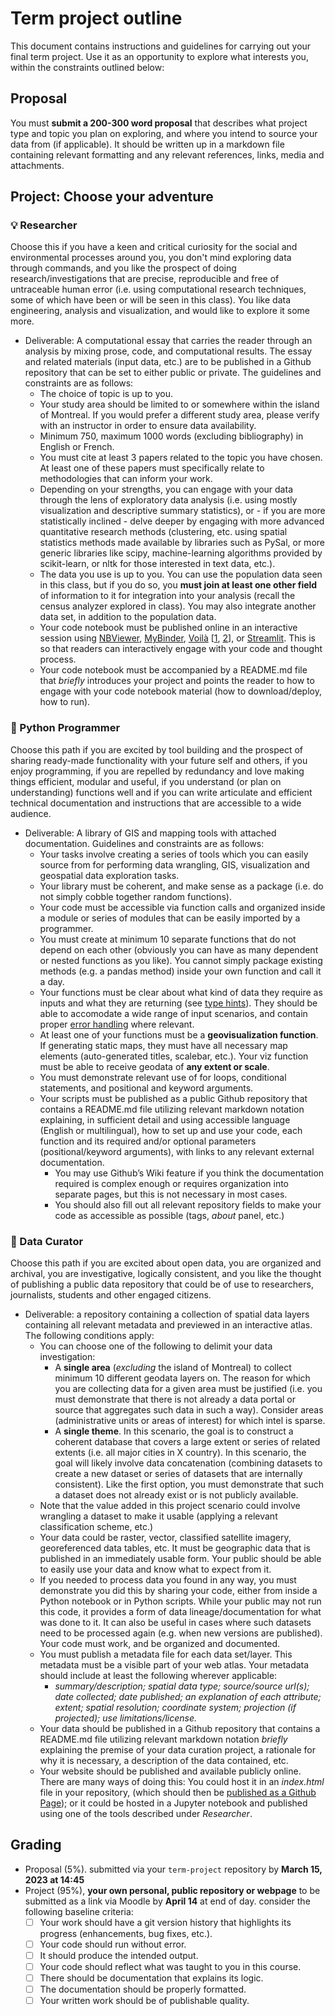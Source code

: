 # Term project outline

This document contains instructions and guidelines for carrying out your final term project. Use it as an opportunity to explore what interests you, within the constraints outlined below:

## Proposal

You must **submit a 200-300 word proposal** that describes what project type and topic you plan on exploring, and where you intend to source your data from (if applicable). It should be written up in a markdown file containing relevant formatting and any relevant references, links, media and attachments.

## Project: Choose your adventure

### :bulb: Researcher

Choose this if you have a keen and critical curiosity for the social and environmental processes around you, you don't mind exploring data through commands, and you like the prospect of doing research/investigations that are precise, reproducible and free of untraceable human error (i.e. using computational research techniques, some of which have been or will be seen in this class). You like data engineering, analysis and visualization, and would like to explore it some more.

- Deliverable: A computational essay that carries the reader through an analysis by mixing prose, code, and computational results. The essay and related materials (input data, etc.) are to be published in a Github repository that can be set to either public or private. The guidelines and constraints are as follows:
  -	The choice of topic is up to you.
  -	Your study area should be limited to or somewhere within the island of Montreal. If you would prefer a different study area, please verify with an instructor in order to ensure data availability.
  -	Minimum 750, maximum 1000 words (excluding bibliography) in English or French.
  -	You must cite at least 3 papers related to the topic you have chosen. At least one of these papers must specifically relate to methodologies that can inform your work.
  -	Depending on your strengths, you can engage with your data through the lens of exploratory data analysis (i.e. using mostly visualization and descriptive summary statistics), or - if you are more statistically inclined - delve deeper by engaging with more advanced quantitative research methods (clustering, etc. using spatial statistics methods made available by libraries such as PySal, or more generic libraries like scipy, machine-learning algorithms provided by scikit-learn, or nltk for those interested in text data, etc.).
  -	The data you use is up to you. You can use the population data seen in this class, but if you do so, you **must join at least one other field** of information to it for integration into your analysis (recall the census analyzer explored in class). You may also integrate another data set, in addition to the population data.
  - Your code notebook must be published online in an interactive session using [NBViewer](https://nbviewer.org/), [MyBinder](https://mybinder.org/), [Voilà](https://voila-gallery.org/) \[[1](https://voila.readthedocs.io/en/stable/using.html), [2](https://voila.readthedocs.io/en/stable/deploy.html#deployment-on-binder)\], or [Streamlit](https://streamlit.io/cloud). This is so that readers can interactively engage with your code and thought process.
  - Your code notebook must be accompanied by a README.md file that *briefly* introduces your project and points the reader to how to engage with your code notebook material (how to download/deploy, how to run).

### :wrench: Python Programmer

Choose this path if you are excited by tool building and the prospect of sharing ready-made functionality with your future self and others, if you enjoy programming, if you are repelled by redundancy and love making things efficient, modular and useful, if you understand (or plan on understanding) functions well and if you can write articulate and efficient technical documentation and instructions that are accessible to a wide audience.

- Deliverable: A library of GIS and mapping tools with attached documentation. Guidelines and constraints are as follows:
  - Your tasks involve creating a series of tools which you can easily source from for performing data wrangling, GIS, visualization and geospatial data exploration tasks.
  - Your library must be coherent, and make sense as a package (i.e. do not simply cobble together random functions). 
  - Your code must be accessible via function calls and organized inside a module or series of modules that can be easily imported by a programmer.
  -	You must create at minimum 10 separate functions that do not depend on each other (obviously you can have as many dependent or nested functions as you like). You cannot simply package existing methods (e.g. a pandas method) inside your own function and call it a day.
  - Your functions must be clear about what kind of data they require as inputs and what they are returning (see [type hints](https://docs.python.org/3/library/typing.html)). They should be able to accomodate a wide range of input scenarios, and contain proper [error handling](https://docs.python.org/3/tutorial/errors.html#handling-exceptions) where relevant.
  - At least one of your functions must be a **geovisualization function**. If generating static maps, they must have all necessary map elements (auto-generated titles, scalebar, etc.). Your viz function must be able to receive geodata of **any extent or scale**.
  -	You must demonstrate relevant use of for loops, conditional statements, and positional and keyword arguments.
  -	Your scripts must be published as a public Github repository that contains a README.md file utilizing relevant markdown notation explaining, in sufficient detail and using accessible language (English or multilingual), how to set up and use your code, each function and its required and/or optional parameters (positional/keyword arguments), with links to any relevant external documentation.
    - You may use Github’s Wiki feature if you think the documentation required is complex enough or requires organization into separate pages, but this is not necessary in most cases.
    - You should also fill out all relevant repository fields to make your code as accessible as possible (tags, *about* panel, etc.)

### :mag_right: Data Curator

Choose this path if you are excited about open data, you are organized and archival, you are investigative, logically consistent, and you like the thought of publishing a public data repository that could be of use to researchers, journalists, students and other engaged citizens.
- Deliverable: a repository containing a collection of spatial data layers containing all relevant metadata and previewed in an interactive atlas. The following conditions apply:
  - You can choose one of the following to delimit your data investigation:
    - A **single area** (*excluding* the island of Montreal) to collect minimum 10 different geodata layers on. The reason for which you are collecting data for a given area must be justified (i.e. you must demonstrate that there is not already a data portal or source that aggregates such data in such a way). Consider areas (administrative units or areas of interest) for which intel is sparse.
    - A **single theme**. In this scenario, the goal is to construct a coherent database that covers a large extent or series of related extents (i.e. all major cities in X country). In this scenario, the goal will likely involve data concatenation (combining datasets to create a new dataset or series of datasets that are internally consistent). Like the first option, you must demonstrate that such a dataset does not already exist or is not publicly available.
  -	Note that the value added in this project scenario could involve wrangling a dataset to make it usable (applying a relevant classification scheme, etc.)
  -	Your data could be raster, vector, classified satellite imagery, georeferenced data tables, etc. It must be geographic data that is published in an immediately usable form. Your public should be able to easily use your data and know what to expect from it.
  -	If you needed to process data you found in any way, you must demonstrate you did this by sharing your code, either from inside a Python notebook or in Python scripts. While your public may not run this code, it provides a form of data lineage/documentation for what was done to it. It can also be useful in cases where such datasets need to be processed again (e.g. when new versions are published). Your code must work, and be organized and documented.
  -	You must publish a metadata file for each data set/layer. This metadata must be a visible part of your web atlas. Your metadata should include at least the following wherever applicable:
    -	*summary/description; spatial data type; source/source url(s); date collected; date published; an explanation of each attribute; extent; spatial resolution; coordinate system; projection (if projected); use limitations/license.*
  -	Your data should be published in a Github repository that contains a README.md file utilizing relevant markdown notation *briefly* explaining the premise of your data curation project, a rationale for why it is necessary, a description of the data contained, etc.
  - Your website should be published and available publicly online. There are many ways of doing this: You could host it in an *index.html* file in your repository, (which should then be [published as a Github Page](https://geog-464.github.io/resources/github-page-howto.html)); or it could be hosted in a Jupyter notebook and published using one of the tools described under *Researcher*.

## Grading

- Proposal (5%). submitted via your `term-project` repository by **March 15, 2023 at 14:45**
- Project (95%), **your own personal, public repository or webpage** to be submitted as a link via Moodle by **April 14** at end of day. consider the following baseline criteria:
  - [ ] Your work should have a git version history that highlights its progress (enhancements, bug fixes, etc.).
  - [ ] Your code should run without error.
  - [ ] It should produce the intended output.
  - [ ] Your code should reflect what was taught to you in this course.
  - [ ] There should be documentation that explains its logic.
  - [ ] The documentation should be properly formatted.
  - [ ] Your written work should be of publishable quality.
